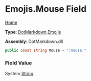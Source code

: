 # Emojis\.Mouse Field

[Home](../../../README.md)

**Type**: [DotMarkdown](../../README.md)\.[Emojis](../README.md)

**Assembly**: DotMarkdown\.dll

```csharp
public const string Mouse = ":mouse:"
```

### Field Value

System\.[String](https://docs.microsoft.com/en-us/dotnet/api/system.string)